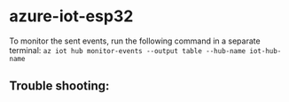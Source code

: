 # azure-iot-esp32

To monitor the sent events, run the following command in a separate terminal:
`az iot hub monitor-events --output table --hub-name iot-hub-name`


## Trouble shooting: